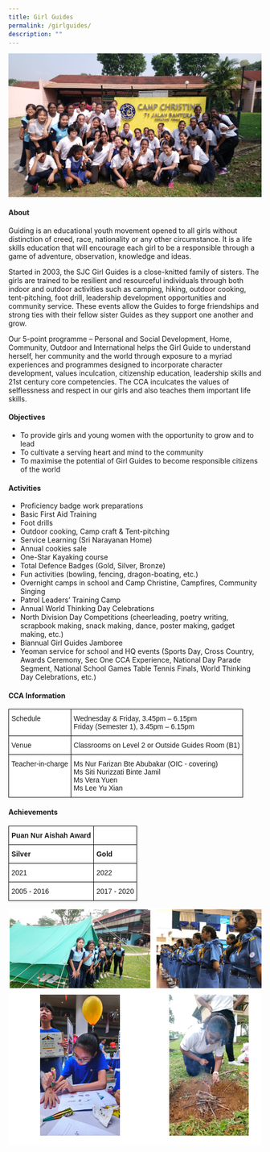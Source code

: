 ```yaml
---
title: Girl Guides
permalink: /girlguides/
description: ""
---
```

![](/images/CCA/Uniformed%20Groups/Girl%20Guides/G1.jpg)

#### **About**


Guiding is an educational youth movement opened to all girls without distinction of creed, race, nationality or any other circumstance. It is a life skills education that will encourage each girl to be a responsible through a game of adventure, observation, knowledge and ideas.  
  
Started in 2003, the SJC Girl Guides is a close-knitted family of sisters. The girls are trained to be resilient and resourceful individuals through both indoor and outdoor activities such as camping, hiking, outdoor cooking, tent-pitching, foot drill, leadership development opportunities and community service. These events allow the Guides to forge friendships and strong ties with their fellow sister Guides as they support one another and grow.  
  
Our 5-point programme – Personal and Social Development, Home, Community, Outdoor and International helps the Girl Guide to understand herself, her community and the world through exposure to a myriad experiences and programmes designed to incorporate character development, values inculcation, citizenship education, leadership skills and 21st century core competencies. The CCA inculcates the values of selflessness and respect in our girls and also teaches them important life skills.

#### **Objectives**


*   To provide girls and young women with the opportunity to grow and to lead
*   To cultivate a serving heart and mind to the community
*   To maximise the potential of Girl Guides to become responsible citizens of the world

#### **Activities**


*   Proficiency badge work preparations
*   Basic First Aid Training
*   Foot drills
*   Outdoor cooking, Camp craft &amp; Tent-pitching
*   Service Learning (Sri Narayanan Home)
*   Annual cookies sale
*   One-Star Kayaking course
*   Total Defence Badges (Gold, Silver, Bronze)
*   Fun activities (bowling, fencing, dragon-boating, etc.)
*   Overnight camps in school and Camp Christine, Campfires, Community Singing
*   Patrol Leaders’ Training Camp
*   Annual World Thinking Day Celebrations
*   North Division Day Competitions (cheerleading, poetry writing, scrapbook making, snack making, dance, poster making, gadget making, etc.)
*   Biannual Girl Guides Jamboree
*   Yeoman service for school and HQ events (Sports Day, Cross Country, Awards Ceremony, Sec One CCA Experience, National Day Parade Segment, National School Games Table Tennis Finals, World Thinking Day Celebrations, etc.)

#### **CCA Information**


<style type="text/css">
.tg  {border-collapse:collapse;border-spacing:0;}
.tg td{border-color:black;border-style:solid;border-width:1px;font-family:Arial, sans-serif;font-size:14px;
  overflow:hidden;padding:10px 5px;word-break:normal;}
.tg th{border-color:black;border-style:solid;border-width:1px;font-family:Arial, sans-serif;font-size:14px;
  font-weight:normal;overflow:hidden;padding:10px 5px;word-break:normal;}
.tg .tg-ktyi{background-color:#FFF;text-align:left;vertical-align:top}
</style>
<table class="tg">
<thead>
  <tr>
    <th class="tg-ktyi">Schedule<br></th>
    <th class="tg-ktyi">Wednesday &amp; Friday, 3.45pm – 6.15pm<br>Friday (Semester 1), 3.45pm – 6.15pm </th>
  </tr>
</thead>
<tbody>
  <tr>
    <td class="tg-ktyi">Venue<br></td>
    <td class="tg-ktyi">Classrooms on Level 2 or Outside Guides Room (B1)</td>
  </tr>
  <tr>
    <td class="tg-ktyi">Teacher-in-charge<br></td>
    <td class="tg-ktyi">Ms Nur Farizan Bte Abubakar (OIC - covering)<br>Ms Siti Nurizzati Binte Jamil <br>Ms Vera Yuen <br>Ms Lee Yu Xian</td>
  </tr>
</tbody>
</table>

#### **Achievements**


<style type="text/css">
.tg  {border-collapse:collapse;border-spacing:0;}
.tg td{border-color:black;border-style:solid;border-width:1px;font-family:Arial, sans-serif;font-size:14px;
  overflow:hidden;padding:10px 5px;word-break:normal;}
.tg th{border-color:black;border-style:solid;border-width:1px;font-family:Arial, sans-serif;font-size:14px;
  font-weight:normal;overflow:hidden;padding:10px 5px;word-break:normal;}
.tg .tg-dgl5{background-color:#FFF;font-weight:bold;text-align:left;vertical-align:top}
.tg .tg-zr06{background-color:#FFF;text-align:left;vertical-align:middle}
.tg .tg-ktyi{background-color:#FFF;text-align:left;vertical-align:top}
</style>
<table class="tg">
<thead>
  <tr>
        <th class="tg-dgl5">Puan Nur Aishah Award<br></th>
		<th class="tg-dgl5"><br></th>
   
  </tr>
</thead>
<tbody>
  <tr>
    <td class="tg-dgl5">Silver<br></td>
    <td class="tg-dgl5">Gold<br></td>
    </tr>
  <tr>
    <td class="tg-zr06">2021<br></td>
    <td class="tg-zr06">2022<br></td>
  </tr>
  <tr>
    <td class="tg-zr06">2005 - 2016<br></td>
    <td class="tg-zr06">2017 - 2020<br></td>
  </tr>
  
  
</tbody>
</table>

![](/images/CCA/Uniformed%20Groups/Girl%20Guides/G2.png)